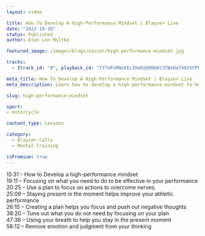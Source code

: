 ```yaml
---
layout: video

title: How To Develop A High-Performance Mindset | Blayze+ Live
date: "2022-10-18"
status: Published
author: Dion von Moltke

featured_image: /images/blogs/soccer/high-performance-mindset.jpg

tracks:
  - {track_id: "0", playback_id: "lY7oFnRNvEEcIHa6xD00m013fWzOaf402VCPhXpjn025MDw", lesson_name: "How To Develop A High-Performance Mindset", lesson_desc: "Join Blayze co-founder, Dion von Moltke, and U.S. Men's National Soccer Team Leadership coach, Travis Thomas, as they discuss high-performance mindsets."}

meta_title: How To Develop A High-Performance Mindset | Blayze+ Live
meta_description: Learn how to develop a high-performance mindset to help you improve your athletic ability.

slug: high-performance-mindset

sport:
- motorcycle

content_type: Lessons

category:
  - Blayze+ Calls
  - Mental Training

isPremium: true
---
```


15:31 - How to Develop a high-performance mindset
<br />
19:11 – Focusing on what you need to do to be effective in your performance
<br />
20:25 – Use a plan to focus on actions to overcome nerves.
<br />
25:09 – Staying present in the moment helps improve your athletic performance
<br />
26:15 – Creating a plan helps you focus and push out negative thoughts
<br />
38:20 – Tune out what you do not need by focusing on your plan
<br />
47:36 – Using your breath to help you stay in the present moment
<br />
58:12 – Remove emotion and judgment from your thinking
